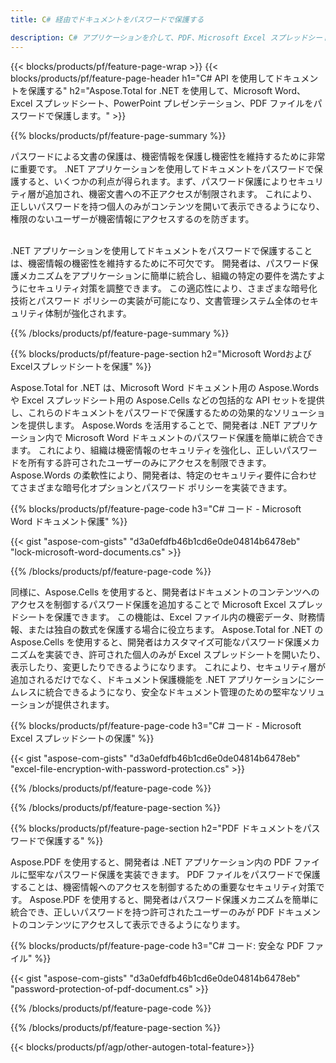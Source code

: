 ```yaml
---
title: C# 経由でドキュメントをパスワードで保護する 

description: C# アプリケーションを介して、PDF、Microsoft Excel スプレッドシート、PowerPoint プレゼンテーション、Word ドキュメントをパスワードでロックします。 パスワード保護を簡単に適用できます。
---
```


{{< blocks/products/pf/feature-page-wrap >}}
{{< blocks/products/pf/feature-page-header h1="C# API を使用してドキュメントを保護する" h2="Aspose.Total for .NET を使用して、Microsoft Word、Excel スプレッドシート、PowerPoint プレゼンテーション、PDF ファイルをパスワードで保護します。" >}}

{{% blocks/products/pf/feature-page-summary %}}

パスワードによる文書の保護は、機密情報を保護し機密性を維持するために非常に重要です。 .NET アプリケーションを使用してドキュメントをパスワードで保護すると、いくつかの利点が得られます。まず、パスワード保護によりセキュリティ層が追加され、機密文書への不正アクセスが制限されます。 これにより、正しいパスワードを持つ個人のみがコンテンツを開いて表示できるようになり、権限のないユーザーが機密情報にアクセスするのを防ぎます。 <br /><br />

.NET アプリケーションを使用してドキュメントをパスワードで保護することは、機密情報の機密性を維持するために不可欠です。 開発者は、パスワード保護メカニズムをアプリケーションに簡単に統合し、組織の特定の要件を満たすようにセキュリティ対策を調整できます。 この適応性により、さまざまな暗号化技術とパスワード ポリシーの実装が可能になり、文書管理システム全体のセキュリティ体制が強化されます。

{{% /blocks/products/pf/feature-page-summary  %}}


{{% blocks/products/pf/feature-page-section  h2="Microsoft WordおよびExcelスプレッドシートを保護" %}}

Aspose.Total for .NET は、Microsoft Word ドキュメント用の Aspose.Words や Excel スプレッドシート用の Aspose.Cells などの包括的な API セットを提供し、これらのドキュメントをパスワードで保護するための効果的なソリューションを提供します。 Aspose.Words を活用することで、開発者は .NET アプリケーション内で Microsoft Word ドキュメントのパスワード保護を簡単に統合できます。 これにより、組織は機密情報のセキュリティを強化し、正しいパスワードを所有する許可されたユーザーのみにアクセスを制限できます。 Aspose.Words の柔軟性により、開発者は、特定のセキュリティ要件に合わせてさまざまな暗号化オプションとパスワード ポリシーを実装できます。 <br />

{{% blocks/products/pf/feature-page-code h3="C# コード - Microsoft Word ドキュメント保護" %}}

{{< gist "aspose-com-gists" "d3a0efdfb46b1cd6e0de04814b6478eb" "lock-microsoft-word-documents.cs" >}}

{{% /blocks/products/pf/feature-page-code  %}}

同様に、Aspose.Cells を使用すると、開発者はドキュメントのコンテンツへのアクセスを制御するパスワード保護を追加することで Microsoft Excel スプレッドシートを保護できます。 この機能は、Excel ファイル内の機密データ、財務情報、または独自の数式を保護する場合に役立ちます。 Aspose.Total for .NET の Aspose.Cells を使用すると、開発者はカスタマイズ可能なパスワード保護メカニズムを実装でき、許可された個人のみが Excel スプレッドシートを開いたり、表示したり、変更したりできるようになります。 これにより、セキュリティ層が追加されるだけでなく、ドキュメント保護機能を .NET アプリケーションにシームレスに統合できるようになり、安全なドキュメント管理のための堅牢なソリューションが提供されます。

{{% blocks/products/pf/feature-page-code h3="C# コード - Microsoft Excel スプレッドシートの保護" %}}

{{< gist "aspose-com-gists" "d3a0efdfb46b1cd6e0de04814b6478eb" "excel-file-encryption-with-password-protection.cs" >}}

{{% /blocks/products/pf/feature-page-code  %}}

{{% /blocks/products/pf/feature-page-section %}}

{{% blocks/products/pf/feature-page-section  h2="PDF ドキュメントをパスワードで保護する" %}}

Aspose.PDF を使用すると、開発者は .NET アプリケーション内の PDF ファイルに堅牢なパスワード保護を実装できます。 PDF ファイルをパスワードで保護することは、機密情報へのアクセスを制御するための重要なセキュリティ対策です。 Aspose.PDF を使用すると、開発者はパスワード保護メカニズムを簡単に統合でき、正しいパスワードを持つ許可されたユーザーのみが PDF ドキュメントのコンテンツにアクセスして表示できるようになります。 <br />

{{% blocks/products/pf/feature-page-code h3="C# コード: 安全な PDF ファイル" %}}

{{< gist "aspose-com-gists" "d3a0efdfb46b1cd6e0de04814b6478eb" "password-protection-of-pdf-document.cs" >}}

{{% /blocks/products/pf/feature-page-code  %}}

{{% /blocks/products/pf/feature-page-section %}}

{{< blocks/products/pf/agp/other-autogen-total-feature>}}